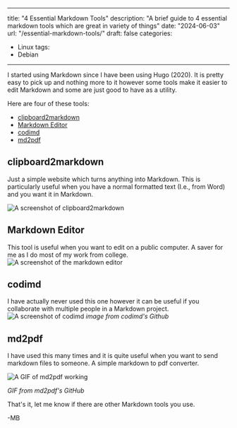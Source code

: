 
---
title: "4 Essential Markdown Tools"
description: "A brief guide to 4 essential markdown tools which are great in variety of 
things"
date: "2024-06-03"
url: "/essential-markdown-tools/"
draft: false
categories:
  - Linux
tags:
  - Debian
---

I started using Markdown since I have been using Hugo (2020). It is pretty easy to pick up and nothing more to it however some tools make it easier to edit Markdown and some are just good to
have as a utility.

Here are four of these tools:

- [clipboard2markdown](https://euangoddard.github.io/clipboard2markdown/)
- [Markdown Editor](https://www.digitalocean.com/community/markdown)
- [codimd](https://github.com/hackmdio/codimd)
- [md2pdf](https://md2pdf.netlify.app/)

## clipboard2markdown
Just a simple website which turns anything into Markdown. This is particularly useful when you have a normal formatted text (I.e., from Word) and you want it in Markdown.

![A screenshot of clipboard2markdown](/img/guides/2024/essential-markdown-tools/clipboard2markdown.png) 

## Markdown Editor
This tool is useful when you want to edit on a public computer. A saver for me as I do most of my work from college.
![A screenshot of the markdown editor](img/guides/2024/essential-markdown-tools/markdown-editor.png)

## codimd
I have actually never used this one however it can be useful if you collaborate with multiple people in a Markdown project. 
![A screenshot of codimd](https://raw.githubusercontent.com/hackmdio/codimd/develop/public/screenshot.png)
*image from codimd's Github*

## md2pdf
I have used this many times and it is quite useful when you want to send markdown files to someone. A simple markdown to pdf converter. 

![A GIF of md2pdf working](https://media.giphy.com/media/MuAtuqUGnn2PKsXhs6/giphy.gif)

*GIF from md2pdf's GitHub*

That's it, let me know if there are other Markdown tools you use.

-MB

